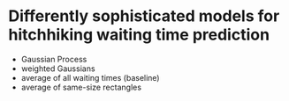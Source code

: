 # Differently sophisticated models for hitchhiking waiting time prediction 

- Gaussian Process
- weighted Gaussians
- average of all waiting times (baseline)
- average of same-size rectangles


